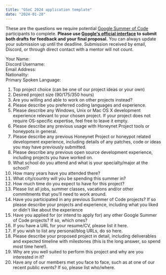 ```yaml
---
title: "GSoC 2024 application template"
date: "2024-01-28"
---
```


These are the questions we require potential [Google Summer of Code](https://summerofcode.withgoogle.com/) participants to complete. **Please use [Google's official interface](https://summerofcode.withgoogle.com/) to submit both drafts for feedback and your final proposal.** You can always update your submission up until the deadline. Submission received by email, Discord, or through direct contact with a mentor will not count.

Your Name:  
Discord Username:  
Email Address:  
Nationality:  
Primary Spoken Language:

1. Top project choice (can be one of our project ideas or your own)
2. Desired project size (90/175/350 hours)
3. Are you willing and able to work on other projects instead?
4. Please describe you preferred coding languages and experience.
5. Please describe any Windows, Unix or Mac OS X development experience relevant to your chosen project. If your project does not require OS-specific expertise, feel free to leave it empty.
6. Please describe any previous usage with Honeynet Project tools or honeypots in general.
7. Please describe any previous Honeynet Project or honeypot related development experience, including details of any patches, code or ideas you may have previously submitted.
8. Please describe any previous open source development experience, including projects you have worked on.
9. What school do you attend and what is your specialty/major at the school?
10. How many years have you attended there?
11. What city/country will you be spending this summer in?
12. How much time do you expect to have for this project?
13. Please list all jobs, summer classes, vacations and/or other commitments that you'll need to work around.
14. Have you participated in any previous Summer of Code projects? If so please describe your projects and experience, including what you liked or didn't like about the experience
15. Have you applied for (or intend to apply for) any other Google Summer of Code projects? If so, which ones?
16. If you have a URL for your resume/CV, please list it here.
17. If you wish to list any personal/blog URLs, do so here.
18. Please describe your proposed project in detail, including deliverables and expected timeline with milestones (this is the long answer, so spend most time here!).
19. Why are you well suited to perform this project and why are you interested in it?
20. Have any of our members met you face to face, such as at one of our recent public events? If so, please list who/where.
